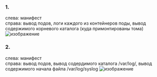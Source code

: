 ### 1.  
слева: манифест  
справа: вывод подов, логи каждого из контейнеров поды, вывод содержимого корневого каталога (куда примонтированы тома)
![изображение](https://user-images.githubusercontent.com/89702147/218318395-1f722dae-152e-41e1-8f7f-1457953f9fd5.png)

### 2.  
слева: манифест  
справа: вывод подов, вывод содердимого каталога /var/log/, вывод содержимого начала файла /var/log/syslog
![изображение](https://user-images.githubusercontent.com/89702147/218319075-d45737e2-1a66-431a-891b-ab528234511e.png)
